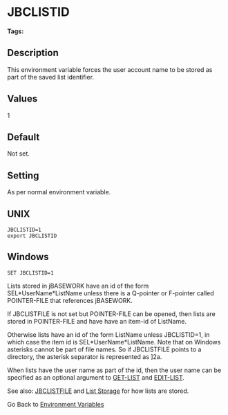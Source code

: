 # JBCLISTID

<PageHeader />

**Tags:**
<badge text='jbasework file' vertical='middle' />
<badge text='environment variables' vertical='middle' />
<badge text='list identifier' vertical='middle' />

## Description

This environment variable forces the user account name to be stored as part of the saved list identifier.

## Values

1

## Default

Not set.

## Setting

As per normal environment variable.

## UNIX

```
JBCLISTID=1
export JBCLISTID
```

## Windows

```
SET JBCLISTID=1
```

Lists stored in jBASEWORK have an id of the form SEL\*UserName\*ListName unless there is a Q-pointer or F-pointer called POINTER-FILE that references jBASEWORK.

If JBCLISTFILE is not set but POINTER-FILE can be opened, then lists are stored in POINTER-FILE and have have an item-id of ListName.

Otherwise lists have an id of the form ListName unless JBCLISTID=1, in which case the item id is SEL\*UserName\*ListName. Note that on Windows asterisks cannot be part of file names. So if JBCLISTFILE points to a directory, the asterisk separator is represented as ]2a.

When lists have the user name as part of the id, then the user name can be specified as an optional argument to [GET-LIST](./../../jbase/lists/get-list) and [EDIT-LIST](edit_list).

See also: [JBCLISTFILE](./../jbclistfile) and [List Storage](./../../jbase/lists/list-storage) for how lists are stored.

Go Back to [Environment Variables](./../README.md)

  
<PageFooter />
